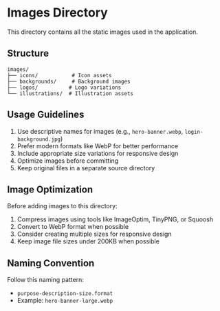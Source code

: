 # Images Directory

This directory contains all the static images used in the application.

## Structure

```
images/
├── icons/           # Icon assets
├── backgrounds/     # Background images
├── logos/          # Logo variations
└── illustrations/  # Illustration assets
```

## Usage Guidelines

1. Use descriptive names for images (e.g., `hero-banner.webp`, `login-background.jpg`)
2. Prefer modern formats like WebP for better performance
3. Include appropriate size variations for responsive design
4. Optimize images before committing
5. Keep original files in a separate source directory

## Image Optimization

Before adding images to this directory:
1. Compress images using tools like ImageOptim, TinyPNG, or Squoosh
2. Convert to WebP format when possible
3. Consider creating multiple sizes for responsive design
4. Keep image file sizes under 200KB when possible

## Naming Convention

Follow this naming pattern:
- `purpose-description-size.format`
- Example: `hero-banner-large.webp` 